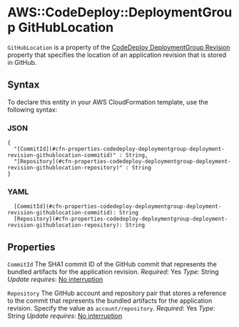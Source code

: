 # AWS::CodeDeploy::DeploymentGroup GitHubLocation<a name="aws-properties-codedeploy-deploymentgroup-deployment-revision-githublocation"></a>

 `GitHubLocation` is a property of the [CodeDeploy DeploymentGroup Revision](https://docs.aws.amazon.com/AWSCloudFormation/latest/UserGuide/aws-properties-codedeploy-deploymentgroup-deployment-revision.html) property that specifies the location of an application revision that is stored in GitHub\.

## Syntax<a name="aws-properties-codedeploy-deploymentgroup-deployment-revision-githublocation-syntax"></a>

To declare this entity in your AWS CloudFormation template, use the following syntax:

### JSON<a name="aws-properties-codedeploy-deploymentgroup-deployment-revision-githublocation-syntax.json"></a>

```
{
  "[CommitId](#cfn-properties-codedeploy-deploymentgroup-deployment-revision-githublocation-commitid)" : String,
  "[Repository](#cfn-properties-codedeploy-deploymentgroup-deployment-revision-githublocation-repository)" : String
}
```

### YAML<a name="aws-properties-codedeploy-deploymentgroup-deployment-revision-githublocation-syntax.yaml"></a>

```
  [CommitId](#cfn-properties-codedeploy-deploymentgroup-deployment-revision-githublocation-commitid): String
  [Repository](#cfn-properties-codedeploy-deploymentgroup-deployment-revision-githublocation-repository): String
```

## Properties<a name="aws-properties-codedeploy-deploymentgroup-deployment-revision-githublocation-properties"></a>

`CommitId`  <a name="cfn-properties-codedeploy-deploymentgroup-deployment-revision-githublocation-commitid"></a>
The SHA1 commit ID of the GitHub commit that represents the bundled artifacts for the application revision\.
*Required*: Yes
*Type*: String
*Update requires*: [No interruption](https://docs.aws.amazon.com/AWSCloudFormation/latest/UserGuide/using-cfn-updating-stacks-update-behaviors.html#update-no-interrupt)

`Repository`  <a name="cfn-properties-codedeploy-deploymentgroup-deployment-revision-githublocation-repository"></a>
The GitHub account and repository pair that stores a reference to the commit that represents the bundled artifacts for the application revision\.
Specify the value as `account/repository`\.
*Required*: Yes
*Type*: String
*Update requires*: [No interruption](https://docs.aws.amazon.com/AWSCloudFormation/latest/UserGuide/using-cfn-updating-stacks-update-behaviors.html#update-no-interrupt)
